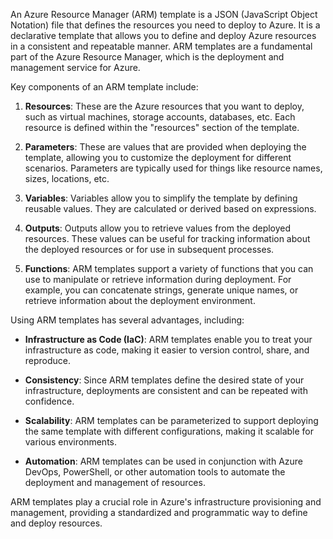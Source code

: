 An Azure Resource Manager (ARM) template is a JSON (JavaScript Object Notation) file that defines the resources you need to deploy to Azure. It is a declarative template that allows you to define and deploy Azure resources in a consistent and repeatable manner. ARM templates are a fundamental part of the Azure Resource Manager, which is the deployment and management service for Azure.

Key components of an ARM template include:

1. **Resources**: These are the Azure resources that you want to deploy, such as virtual machines, storage accounts, databases, etc. Each resource is defined within the "resources" section of the template.

2. **Parameters**: These are values that are provided when deploying the template, allowing you to customize the deployment for different scenarios. Parameters are typically used for things like resource names, sizes, locations, etc.

3. **Variables**: Variables allow you to simplify the template by defining reusable values. They are calculated or derived based on expressions.

4. **Outputs**: Outputs allow you to retrieve values from the deployed resources. These values can be useful for tracking information about the deployed resources or for use in subsequent processes.

5. **Functions**: ARM templates support a variety of functions that you can use to manipulate or retrieve information during deployment. For example, you can concatenate strings, generate unique names, or retrieve information about the deployment environment.

Using ARM templates has several advantages, including:

- **Infrastructure as Code (IaC)**: ARM templates enable you to treat your infrastructure as code, making it easier to version control, share, and reproduce.

- **Consistency**: Since ARM templates define the desired state of your infrastructure, deployments are consistent and can be repeated with confidence.

- **Scalability**: ARM templates can be parameterized to support deploying the same template with different configurations, making it scalable for various environments.

- **Automation**: ARM templates can be used in conjunction with Azure DevOps, PowerShell, or other automation tools to automate the deployment and management of resources.

ARM templates play a crucial role in Azure's infrastructure provisioning and management, providing a standardized and programmatic way to define and deploy resources.